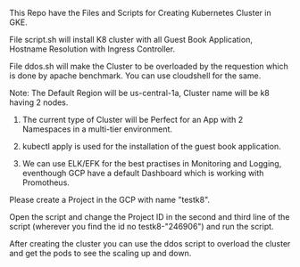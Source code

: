 This Repo have the Files and Scripts for Creating Kubernetes Cluster in GKE.


File script.sh will install K8 cluster with all Guest Book Application, Hostname Resolution with Ingress Controller.

File ddos.sh will make the Cluster to be overloaded by the requestion which is done by apache benchmark. You can use cloudshell for the same.


Note: The Default Region will be us-central-1a, Cluster name will be k8 having 2 nodes.

1) The current type of Cluster will be Perfect for an App with 2 Namespaces in a multi-tier environment.

2) kubectl apply is used for the installation of the guest book application.

3) We can use ELK/EFK for the best practises in Monitoring and Logging, eventhough GCP have a default Dashboard which is working with Promotheus.

Please create a Project in the GCP with name "testk8".

Open the script and change the Project ID in the second and third line of the script (wherever you find the id no testk8-"246906") and run the script.

After creating the cluster you can use the ddos script to overload the cluster and get the pods to see the scaling up and down.
